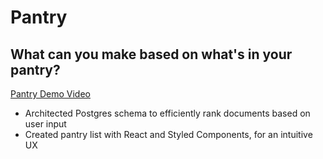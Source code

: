 # Pantry #
## What can you make based on what's in your pantry? ##

<a href="https://www.youtube.com/watch?v=WG_S7YWg4TE">Pantry Demo Video</a>

- Architected Postgres schema to efficiently rank documents based on user input
- Created pantry list with React and Styled Components, for an intuitive UX

